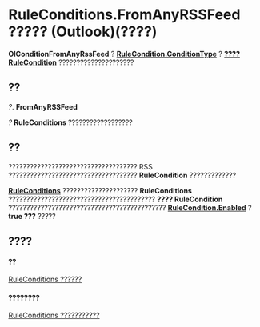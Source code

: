 
# RuleConditions.FromAnyRSSFeed ????? (Outlook)(????)

 **OlConditionFromAnyRssFeed** ? **[RuleCondition.ConditionType](d695339d-5b64-dffb-652e-ac993fca4489.md)** ? **[???? RuleCondition](e03f91c2-2c08-b036-104a-d6246f28bc2d.md)** ?????????????????????


## ??

 _?_. **FromAnyRSSFeed**

 _?_ **RuleConditions** ??????????????????


## ??

???????????????????????????????????? RSS ???????????????????????????????????? **RuleCondition** ?????????????

 **[RuleConditions](e8e9a05a-b36b-add2-b294-8cdc5a97e119.md)** ????????????????????? **RuleConditions** ????????????????????????????????????????? **???? RuleCondition** ???????????????????????????????????????????? **[RuleCondition.Enabled](43a6aa5f-18da-1b6c-a481-f30718725bd8.md)** ? **true ???** ?????


## ????


#### ??


[RuleConditions ??????](e8e9a05a-b36b-add2-b294-8cdc5a97e119.md)
#### ????????


[RuleConditions ???????????](http://msdn.microsoft.com/library/b2af6ebf-f9f8-8106-20a3-1725c3b78174%28Office.15%29.aspx)